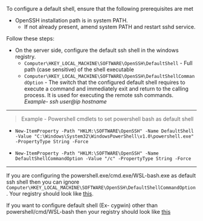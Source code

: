 To configure a default shell, ensure that the following prerequisites are met
 - OpenSSH installation path is in system PATH. 
   - If not already present, amend system PATH and restart sshd service.

Follow these steps:
- On the server side, configure the default ssh shell in the windows registry. 
  - `Computer\HKEY_LOCAL_MACHINE\SOFTWARE\OpenSSH\DefaultShell` - Full path (case sensitive) of the shell executable
  - `Computer\HKEY_LOCAL_MACHINE\SOFTWARE\OpenSSH\DefaultShellCommandOption` - The switch that the configured default shell requires to execute a command and immediately exit and return to the calling process. It is used for executing the remote ssh commands. _Example- ssh user@ip hostname_


***

> Example - Powershell cmdlets to set powershell bash as default shell
  
   * `New-ItemProperty -Path "HKLM:\SOFTWARE\OpenSSH" -Name DefaultShell -Value "C:\Windows\System32\WindowsPowerShell\v1.0\powershell.exe" -PropertyType String -Force`


  * `New-ItemProperty -Path "HKLM:\SOFTWARE\OpenSSH" -Name DefaultShellCommandOption -Value "/c" -PropertyType String -Force`

***

If you are configuring the powershell.exe/cmd.exe/WSL-bash.exe as default ssh shell then you can ignore `Computer\HKEY_LOCAL_MACHINE\SOFTWARE\OpenSSH\DefaultShellCommandOption`. Your registry should look like [this](https://user-images.githubusercontent.com/23668037/32013581-67206dca-b970-11e7-8820-fde658d302c1.png).

If you want to configure default shell (Ex- cygwin) other than powershell/cmd/WSL-bash then your registry should look like [this](https://user-images.githubusercontent.com/23668037/32015013-9e644cee-b974-11e7-8375-bf3d50f596df.png)